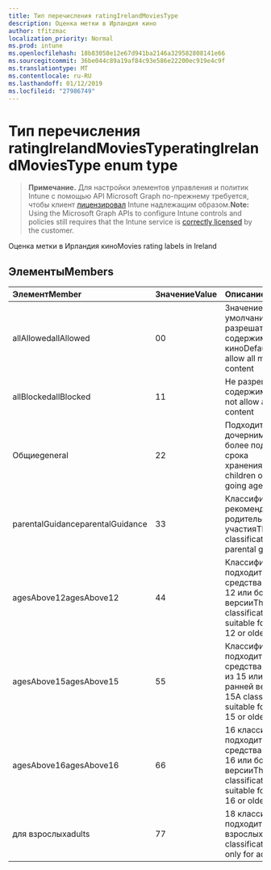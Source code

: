 ```yaml
---
title: Тип перечисления ratingIrelandMoviesType
description: Оценка метки в Ирландия кино
author: tfitzmac
localization_priority: Normal
ms.prod: intune
ms.openlocfilehash: 18b83058e12e67d941ba2146a329582808141e66
ms.sourcegitcommit: 36be044c89a19af84c93e586e22200ec919e4c9f
ms.translationtype: MT
ms.contentlocale: ru-RU
ms.lasthandoff: 01/12/2019
ms.locfileid: "27986749"
---
```

# <a name="ratingirelandmoviestype-enum-type"></a><span data-ttu-id="64e0e-103">Тип перечисления ratingIrelandMoviesType</span><span class="sxs-lookup"><span data-stu-id="64e0e-103">ratingIrelandMoviesType enum type</span></span>

> <span data-ttu-id="64e0e-104">**Примечание.** Для настройки элементов управления и политик Intune с помощью API Microsoft Graph по-прежнему требуется, чтобы клиент [лицензировал](https://go.microsoft.com/fwlink/?linkid=839381) Intune надлежащим образом.</span><span class="sxs-lookup"><span data-stu-id="64e0e-104">**Note:** Using the Microsoft Graph APIs to configure Intune controls and policies still requires that the Intune service is [correctly licensed](https://go.microsoft.com/fwlink/?linkid=839381) by the customer.</span></span>

<span data-ttu-id="64e0e-105">Оценка метки в Ирландия кино</span><span class="sxs-lookup"><span data-stu-id="64e0e-105">Movies rating labels in Ireland</span></span>
## <a name="members"></a><span data-ttu-id="64e0e-106">Элементы</span><span class="sxs-lookup"><span data-stu-id="64e0e-106">Members</span></span>
|<span data-ttu-id="64e0e-107">Элемент</span><span class="sxs-lookup"><span data-stu-id="64e0e-107">Member</span></span>|<span data-ttu-id="64e0e-108">Значение</span><span class="sxs-lookup"><span data-stu-id="64e0e-108">Value</span></span>|<span data-ttu-id="64e0e-109">Описание</span><span class="sxs-lookup"><span data-stu-id="64e0e-109">Description</span></span>|
|:---|:---|:---|
|<span data-ttu-id="64e0e-110">allAllowed</span><span class="sxs-lookup"><span data-stu-id="64e0e-110">allAllowed</span></span>|<span data-ttu-id="64e0e-111">0</span><span class="sxs-lookup"><span data-stu-id="64e0e-111">0</span></span>|<span data-ttu-id="64e0e-112">Значение по умолчанию, разрешать все содержимое кино</span><span class="sxs-lookup"><span data-stu-id="64e0e-112">Default value, allow all movies content</span></span>|
|<span data-ttu-id="64e0e-113">allBlocked</span><span class="sxs-lookup"><span data-stu-id="64e0e-113">allBlocked</span></span>|<span data-ttu-id="64e0e-114">1</span><span class="sxs-lookup"><span data-stu-id="64e0e-114">1</span></span>|<span data-ttu-id="64e0e-115">Не разрешать любое содержимое кино</span><span class="sxs-lookup"><span data-stu-id="64e0e-115">Do not allow any movies content</span></span>|
|<span data-ttu-id="64e0e-116">Общие</span><span class="sxs-lookup"><span data-stu-id="64e0e-116">general</span></span>|<span data-ttu-id="64e0e-117">2</span><span class="sxs-lookup"><span data-stu-id="64e0e-117">2</span></span>|<span data-ttu-id="64e0e-118">Подходит для дочерними school более подробное срока хранения</span><span class="sxs-lookup"><span data-stu-id="64e0e-118">Suitable for children of school going age</span></span>|
|<span data-ttu-id="64e0e-119">parentalGuidance</span><span class="sxs-lookup"><span data-stu-id="64e0e-119">parentalGuidance</span></span>|<span data-ttu-id="64e0e-120">3</span><span class="sxs-lookup"><span data-stu-id="64e0e-120">3</span></span>|<span data-ttu-id="64e0e-121">Классификация стр рекомендует родительского участия</span><span class="sxs-lookup"><span data-stu-id="64e0e-121">The PG classification advises parental guidance</span></span>|
|<span data-ttu-id="64e0e-122">agesAbove12</span><span class="sxs-lookup"><span data-stu-id="64e0e-122">agesAbove12</span></span>|<span data-ttu-id="64e0e-123">4</span><span class="sxs-lookup"><span data-stu-id="64e0e-123">4</span></span>|<span data-ttu-id="64e0e-124">Классификация 12 a подходит для средства просмотра 12 или более ранней версии</span><span class="sxs-lookup"><span data-stu-id="64e0e-124">The 12A classification is suitable for viewers of 12 or older</span></span>|
|<span data-ttu-id="64e0e-125">agesAbove15</span><span class="sxs-lookup"><span data-stu-id="64e0e-125">agesAbove15</span></span>|<span data-ttu-id="64e0e-126">5</span><span class="sxs-lookup"><span data-stu-id="64e0e-126">5</span></span>|<span data-ttu-id="64e0e-127">Классификация 15A подходит для средства просмотра из 15 или более ранней версии</span><span class="sxs-lookup"><span data-stu-id="64e0e-127">The 15A classification is suitable for viewers of 15 or older</span></span>|
|<span data-ttu-id="64e0e-128">agesAbove16</span><span class="sxs-lookup"><span data-stu-id="64e0e-128">agesAbove16</span></span>|<span data-ttu-id="64e0e-129">6</span><span class="sxs-lookup"><span data-stu-id="64e0e-129">6</span></span>|<span data-ttu-id="64e0e-130">16 классификации подходит для средства просмотра 16 или более ранней версии</span><span class="sxs-lookup"><span data-stu-id="64e0e-130">The 16 classification is suitable for viewers of 16 or older</span></span>|
|<span data-ttu-id="64e0e-131">для взрослых</span><span class="sxs-lookup"><span data-stu-id="64e0e-131">adults</span></span>|<span data-ttu-id="64e0e-132">7</span><span class="sxs-lookup"><span data-stu-id="64e0e-132">7</span></span>|<span data-ttu-id="64e0e-133">18 классификации подходит только для взрослых</span><span class="sxs-lookup"><span data-stu-id="64e0e-133">The 18 classification, suitable only for adults</span></span>|



